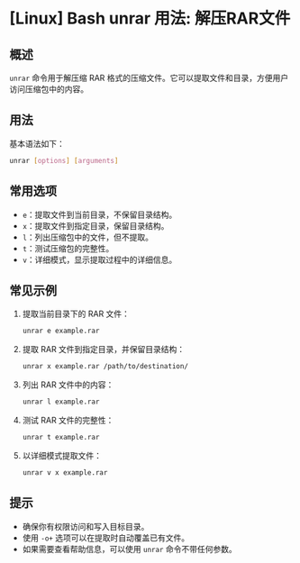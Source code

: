 # [Linux] Bash unrar 用法: 解压RAR文件

## 概述
`unrar` 命令用于解压缩 RAR 格式的压缩文件。它可以提取文件和目录，方便用户访问压缩包中的内容。

## 用法
基本语法如下：
```bash
unrar [options] [arguments]
```

## 常用选项
- `e`：提取文件到当前目录，不保留目录结构。
- `x`：提取文件到指定目录，保留目录结构。
- `l`：列出压缩包中的文件，但不提取。
- `t`：测试压缩包的完整性。
- `v`：详细模式，显示提取过程中的详细信息。

## 常见示例
1. 提取当前目录下的 RAR 文件：
   ```bash
   unrar e example.rar
   ```

2. 提取 RAR 文件到指定目录，并保留目录结构：
   ```bash
   unrar x example.rar /path/to/destination/
   ```

3. 列出 RAR 文件中的内容：
   ```bash
   unrar l example.rar
   ```

4. 测试 RAR 文件的完整性：
   ```bash
   unrar t example.rar
   ```

5. 以详细模式提取文件：
   ```bash
   unrar v x example.rar
   ```

## 提示
- 确保你有权限访问和写入目标目录。
- 使用 `-o+` 选项可以在提取时自动覆盖已有文件。
- 如果需要查看帮助信息，可以使用 `unrar` 命令不带任何参数。